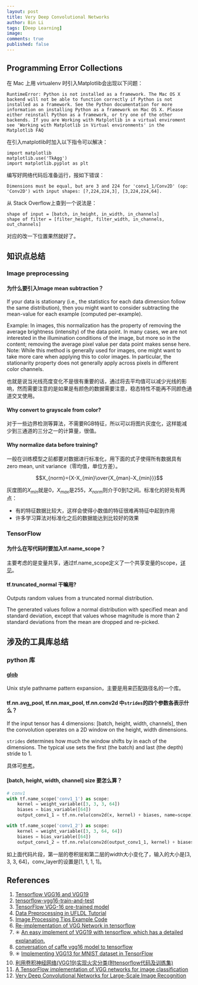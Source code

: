 ```yaml
---
layout: post
title: Very Deep Convolutional Networks
author: Bin Li
tags: [Deep Learning]
image: 
comments: true
published: false
---
```


## Programming Error Collections
在 Mac 上用 virtualenv 时引入Matplotlib会出现以下问题：
```
RuntimeError: Python is not installed as a framework. The Mac OS X backend will not be able to function correctly if Python is not installed as a framework. See the Python documentation for more information on installing Python as a framework on Mac OS X. Please either reinstall Python as a framework, or try one of the other backends. If you are Working with Matplotlib in a virtual enviroment see 'Working with Matplotlib in Virtual environments' in the Matplotlib FAQ
```

在引入matplotlib时加入以下指令可以解决：
```
import matplotlib  
matplotlib.use('TkAgg')   
import matplotlib.pyplot as plt  
```

编写好网络代码后准备运行，报如下错误：
```
Dimensions must be equal, but are 3 and 224 for 'conv1_1/Conv2D' (op: 'Conv2D') with input shapes: [?,224,224,3], [3,224,224,64].
```

从 Stack Overflow上查到一个说法是：
```
shape of input = [batch, in_height, in_width, in_channels]
shape of filter = [filter_height, filter_width, in_channels, out_channels]
```
对应的改一下位置果然就好了。


## 知识点总结
### Image preprocessing
#### 为什么要引入Image mean subtraction？
If your data is stationary (i.e., the statistics for each data dimension follow the same distribution), then you might want to consider subtracting the mean-value for each example (computed per-example).

Example: In images, this normalization has the property of removing the average brightness (intensity) of the data point. In many cases, we are not interested in the illumination conditions of the image, but more so in the content; removing the average pixel value per data point makes sense here. Note: While this method is generally used for images, one might want to take more care when applying this to color images. In particular, the stationarity property does not generally apply across pixels in different color channels.

也就是说当光线亮度变化不是很有重要的话，通过将去平均值可以减少光线的影响，然而需要注意的是如果是有颜色的数据需要注意，稳态特性不能再不同颜色通道交叉使用。

#### Why convert to grayscale from color?
对于一些边界检测等算法，不需要RGB特征，所以可以将图片灰度化，这样能减少到三通道的三分之一的计算量，很值。

#### Why normalize data before training?
一般在训练模型之前都要对数据进行标准化，用下面的式子使得所有数据具有 zero mean, unit variance（零均值，单位方差）。

$$X_{norm}={X-X_{min}\over{X_{man}-X_{min}}}$$

灰度图的$X_{min}$就是0，$X_{max}$是255，$X_{norm}$则介于0到1之间。标准化的好处有两点：
* 有的特征数据比较大，这样会使得小数值的特征很难再特征中起到作用
* 许多学习算法对标准化之后的数据能达到比较好的效果

### TensorFlow
#### 为什么在写代码时要加入tf.name_scope？
主要考虑的是变量共享，通过tf.name_scope定义了一个共享变量的scope，[详见](https://stackoverflow.com/questions/42708989/why-do-we-use-tf-name-scope)。

#### tf.truncated_normal 干嘛用?
Outputs random values from a truncated normal distribution.

The generated values follow a normal distribution with specified mean and standard deviation, except that values whose magnitude is more than 2 standard deviations from the mean are dropped and re-picked.

## 涉及的工具库总结
### python 库
#### [glob](https://docs.python.org/2/library/glob.html)
Unix style pathname pattern expansion，主要是用来匹配路径名的一个库。

####  tf.nn.avg_pool, tf.nn.max_pool, tf.nn.conv2d 中`strides`的四个参数各表示什么？
If the input tensor has 4 dimensions:  [batch, height, width, channels], then the convolution operates on a 2D window on the height, width dimensions.

`strides` determines how much the window shifts by in each of the dimensions. The typical use sets the first (the batch) and last (the depth) stride to 1.

具体可[参考](https://stackoverflow.com/questions/34642595/tensorflow-strides-argument)。

#### [batch, height, width, channel] size 要怎么算？
```python
# conv1
with tf.name_scope('conv1_1') as scope:
    kernel = weight_variable([3, 3, 3, 64])
    biases = bias_variable([64])
    output_conv1_1 = tf.nn.relu(conv2d(x, kernel) + biases, name=scope)

with tf.name_scope('conv1_2') as scope:
    kernel = weight_variable([3, 3, 64, 64])
    biases = bias_variable([64])
    output_conv1_2 = tf.nn.relu(conv2d(output_conv1_1, kernel) + biases, name=scope)
```
如上面代码片段，第一层的卷积层和第二层的width大小变化了，输入的大小是[3, 3, 3, 64]，conv_layer的设置是[1, 1, 1, 1]。

## References
1. [Tensorflow VGG16 and VGG19](https://github.com/machrisaa/tensorflow-vgg)
2. [tensorflow-vgg16-train-and-test](https://github.com/ppplinday/tensorflow-vgg16-train-and-test)
3. [TensorFlow VGG-16 pre-trained model](https://github.com/ry/tensorflow-vgg16)
4. [Data Preprocessing in UFLDL Tutorial](http://ufldl.stanford.edu/wiki/index.php/Data_Preprocessing)
5. [Image Processing Tips Example Code](https://github.com/kharikri/Image-Processing-Tips/blob/master/Image%20Processing%20Tips%20Example%20Code.ipynb)
6. [Re-implementation of VGG Network in tensorflow](https://github.com/huyng/tensorflow-vgg)
7. ✳️ [An easy implement of VGG19 with tensorflow, which has a detailed explanation.](https://github.com/hjptriplebee/VGG19_with_tensorflow)
8. [conversation of caffe vgg16 model to tensorflow](https://github.com/ry/tensorflow-vgg16)
9. ✳️ [Implementing VGG13 for MNIST dataset in TensorFlow](https://medium.com/@amir_hf8/implementing-vgg13-for-mnist-dataset-in-tensorflow-abc1460e2b93)
10. [利用卷积神经网络(VGG19)实现火灾分类(附tensorflow代码及训练集)](http://www.cnblogs.com/vipyoumay/p/7884472.html)
11. [A TensorFlow implementation of VGG networks for image classification](https://github.com/conan7882/VGG-cifar-tf)
12. [Very Deep Convolutional Networks for Large-Scale Image Recognition](https://arxiv.org/abs/1409.1556)